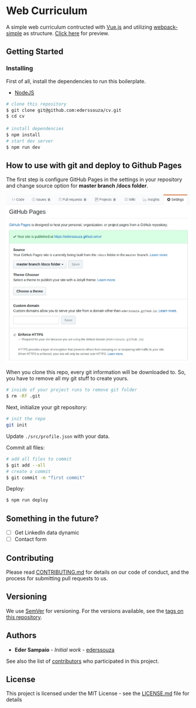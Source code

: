 # Web Curriculum

A simple web curriculum contructed with [Vue.js](https://vuejs.org/) and utilizing [webpack-simple](https://github.com/vuejs-templates/webpack-simple) as structure. [Click here](https://ederssouza.github.io) for preview.

## Getting Started

### Installing

First of all, install the dependencies to run this boilerplate.

- [NodeJS](http://nodejs.org/)

```bash
# clone this repository
$ git clone git@github.com:ederssouza/cv.git
$ cd cv

# install dependencies
$ npm install
# start dev server
$ npm run dev
```

## How to use with git and deploy to Github Pages

The first step is configure GitHub Pages in the settings in your repository and change source option for **master branch /docs folder**.

![GitHub menu](https://raw.githubusercontent.com/ederssouza/cv/master/src/assets/img/github-menu.jpg)
![GitHub settings](https://raw.githubusercontent.com/ederssouza/cv/master/src/assets/img/github-settings.jpg)

When you clone this repo, every git information will be downloaded to. So, you have to remove all my git stuff to create yours.

```bash
# inside of your project runs to remove git folder
$ rm -Rf .git
```

Next, initialize your git repository:

```bash
# init the repo
git init
```

Update `./src/profile.json` with your data.

Commit all files:

```bash
# add all files to commit
$ git add --all
# create a commit
$ git commit -m "first commit"
```

Deploy:

```bash
$ npm run deploy
```

## Something in the future?

- [ ] Get LinkedIn data dynamic
- [ ] Contact form

## Contributing

Please read [CONTRIBUTING.md](CONTRIBUTING.md) for details on our code of conduct, and the process for submitting pull requests to us.

## Versioning

We use [SemVer](http://semver.org/) for versioning. For the versions available, see the [tags on this repository](https://github.com/ederssouza/cv/tags).

## Authors

* **Eder Sampaio** - *Initial work* - [ederssouza](https://github.com/ederssouza/)

See also the list of [contributors](https://github.com/ederssouza/cv/contributors) who participated in this project.

## License

This project is licensed under the MIT License - see the [LICENSE.md](LICENSE.md) file for details
